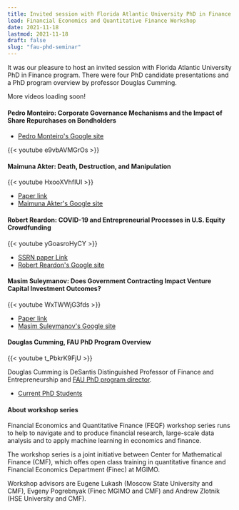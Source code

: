 ```yaml
---
title: Invited session with Florida Atlantic University PhD in Finance Program
lead: Financial Economics and Quantitative Finance Workshop 
date: 2021-11-18
lastmod: 2021-11-18
draft: false
slug: "fau-phd-seminar"
---
```


It was our pleasure to host an invited session with Florida Atlantic University PhD in Finance program.
There were four PhD candidate presentations and a PhD program overview by professor Douglas Cumming.

More videos loading soon! 

#### Pedro Monteiro: Corporate Governance Mechanisms and the Impact of Share Repurchases on Bondholders
 
- [Pedro Monteiro's Google site](https://sites.google.com/view/pedromonteiro)

{{< youtube e9vbAVMGrOs >}}

#### Maimuna Akter: Death, Destruction, and Manipulation

{{< youtube HxooXVhfIUI >}}

- [Paper link](https://drive.google.com/file/d/1HVM8-0Ez_OPYpJU8uAj2NHfYE7i7mKx7/view?usp=sharing)
- [Maimuna Akter's Google site](https://sites.google.com/fau.edu/maimunaakter)

#### Robert Reardon: COVID-19 and Entrepreneurial Processes in U.S. Equity Crowdfunding

{{< youtube yGoasroHyCY >}}

- [SSRN paper Link](https://papers.ssrn.com/sol3/papers.cfm?abstract_id=3934088)
- [Robert Reardon's Google site](https://sites.google.com/view/robertsreardon)

#### Masim Suleymanov: Does Government Contracting Impact Venture Capital Investment Outcomes?

{{< youtube WxTWWjG3fds >}}

- [Paper link](https://drive.google.com/file/d/1_BKQ4w4CRnF9j8eFMkV071re-7NBbmUW/view)
- [Masim Suleymanov's Google site](https://sites.google.com/view/masimsuleymanov)

#### Douglas Cumming, FAU PhD Program Overview

{{< youtube t_PbkrK9FjU >}}

Douglas Cumming is DeSantis Distinguished Professor of Finance and Entrepreneurship and
[FAU PhD program director](https://business.fau.edu/masters-phd/phd-program/traditional-phd/concentrations/finance/).

- [Current PhD Students](https://business.fau.edu/masters-phd/phd-program/traditional-phd/concentrations/finance/current-phd-students/)

#### About workshop series

Financial Economics and Quantitative Finance (FEQF) workshop series runs to help to navigate and to produce financial research, large-scale data analysis and to apply machine learning in economics and finance. 

The workshop series is a joint initiative between Center for Mathematical Finance (CMF), which offes open class training in quantitative finance and Financial Economics Department (Finec) at MGIMO.

Workshop advisors are Eugene Lukash (Moscow State University and CMF),
Evgeny Pogrebnyak (Finec MGIMO and CMF) and Andrew Zlotnik (HSE University and CMF).
